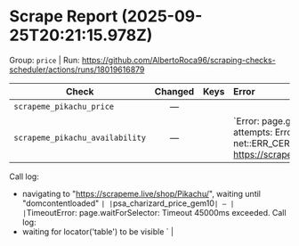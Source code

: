 # Scrape Report (2025-09-25T20:21:15.978Z)

Group: `price`  |  Run: https://github.com/AlbertoRoca96/scraping-checks-scheduler/actions/runs/18019616879

| Check | Changed | Keys | Error |
|---|:---:|:--|:--|
| `scrapeme_pikachu_price` | — |  |  |
| `scrapeme_pikachu_availability` | — |  | `Error: page.goto failed after 3 attempts: Error: page.goto: net::ERR_CERT_DATE_INVALID at https://scrapeme.live/shop/Pikachu/
Call log:
  - navigating to "https://scrapeme.live/shop/Pikachu/", waiting until "domcontentloaded"
` |
| `psa_charizard_price_gem10` | — |  | `TimeoutError: page.waitForSelector: Timeout 45000ms exceeded.
Call log:
  - waiting for locator('table') to be visible
` |
